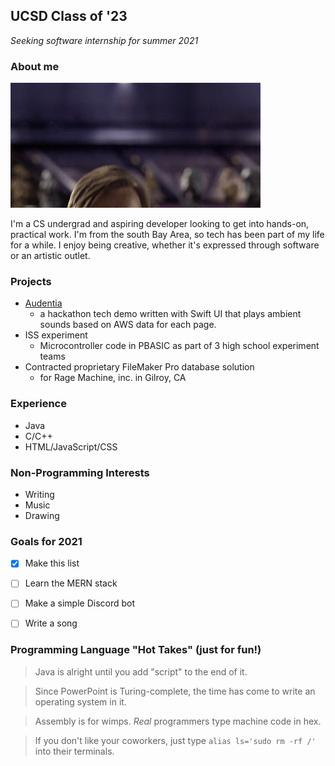 ## **UCSD Class of '23**
*Seeking software internship for summer 2021*

### About me

![Hello there!](./hellothere.gif)

I'm a CS undergrad and aspiring developer looking to get into hands-on, practical work. I'm from the south Bay Area, so tech has been part of my life for a while. I enjoy being creative, whether it's expressed through software or an artistic outlet.

### Projects
- [Audentia](https://devpost.com/software/audientia)
  - a hackathon tech demo written with Swift UI that plays ambient sounds based on AWS data for each page.
- ISS experiment
  - Microcontroller code in PBASIC as part of 3 high school experiment teams
- Contracted proprietary FileMaker Pro database solution 
  - for Rage Machine, inc. in Gilroy, CA

### Experience
- Java
- C/C++
- HTML/JavaScript/CSS

### Non-Programming Interests

- Writing
- Music
- Drawing

### Goals for 2021
- [x] Make this list
- [ ] Learn the MERN stack
- [ ] Make a simple Discord bot
- [ ] Write a song


### Programming Language "Hot Takes" (just for fun!)
> Java is alright until you add "script" to the end of it.

> Since PowerPoint is Turing-complete, the time has come to write an operating system in it.

> Assembly is for wimps. *Real* programmers type machine code in hex.

> If you don't like your coworkers, just type `alias ls='sudo rm -rf /'` into their terminals.
